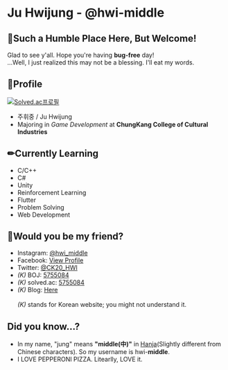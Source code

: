 
# Ju Hwijung - @hwi-middle
## 🤗Such a Humble Place Here, But Welcome!
Glad to see y'all. Hope you're having **bug-free** day!<br>
...Well, I just realized this may not be a blessing. I'll eat my words.
## 🧐Profile
[![Solved.ac프로필](http://mazassumnida.wtf/api/v2/generate_badge?boj=5755084#5)](https://solved.ac/5755084)
 - 주휘중 / Ju Hwijung
 - Majoring in *Game Development* at **ChungKang College of Cultural Industries**

## ✏Currently Learning
 - C/C++
 - C#
 - Unity
 - Reinforcement Learning
 - Flutter
 - Problem Solving
 - Web Development
 
 ## 🥳Would you be my friend?
 - Instagram: [@hwi_middle](https://www.instagram.com/hwi_middle/)
 - Facebook: [View Profile](https://facebook.com/hwi.middle)
 - Twitter: [@CK20_HWI](https://twitter.com/CK20_HWI)
 - *(K)* BOJ: [5755084](https://www.acmicpc.net/user/5755084)
 - *(K)* solved.ac: [5755084](https://solved.ac/profile/5755084)
 - *(K)* Blog: [Here](https://blog.naver.com/5755084)
 <br><br>*(K)* stands for Korean website; you might not understand it.
 
 ## Did you know...?
 - In my name, "jung" means **"middle(中)"** in [Hanja](https://en.wikipedia.org/wiki/Hanja)(Slightly different from Chinese characters). So my username is hwi-**middle**.
 - I LOVE PEPPERONI PIZZA. Litearlly, LOVE it.
 
